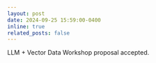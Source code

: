 ```yaml
---
layout: post
date: 2024-09-25 15:59:00-0400
inline: true
related_posts: false
---
```


LLM + Vector Data Workshop proposal accepted.
